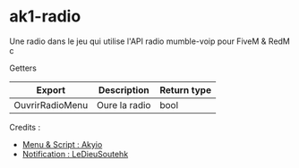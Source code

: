# ak1-radio
Une radio dans le jeu qui utilise l'API radio mumble-voip pour FiveM & RedM
c

Getters

| Export           | Description                                         | Return type |
| ---------------- | --------------------------------------------------- | ----------- |
| OuvrirRadioMenu  | Oure la radio                                       | bool        |

Credits :
  - [Menu & Script : Akyio](https://github.com/Akiyo-bot)
  - [Notification : LeDieuSoutehk](https://github.com/LeDieuSoutehk/)
